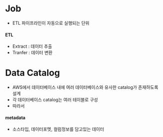 # Job

- ETL 파이프라인이 자동으로 실행되는 단위


#### ETL
- Extract : 데이터 추출
- Tranfer : 데이터 변환


# Data Catalog

- AWS에서 데이터베이스 내에 여러 데이터베이스와 유사한 catalog가 존재하도록 설계
- 각 데이터베이스 catalog는 여러 테이블로 구성
- 따라서 

#### metadata
- 소스타입, 데이터포멧, 컬럼정보를 담고있는 데이터